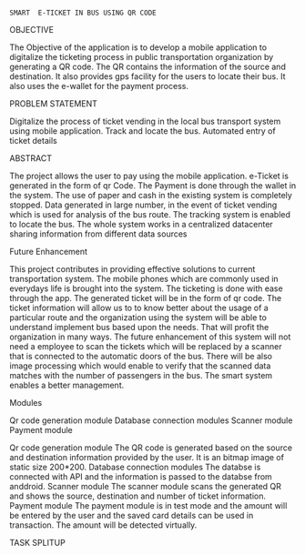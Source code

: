 																					SMART  E-TICKET IN BUS USING QR CODE
OBJECTIVE

The Objective of the application is to develop a mobile application to digitalize the ticketing process in public transportation organization by generating a QR code. The QR contains the information of the source and destination. It also provides gps facility for the users to locate their bus. It also uses the e-wallet for the payment process.
		 
		 
		 
PROBLEM STATEMENT

Digitalize the process of ticket vending in the local bus transport system using mobile application. Track and locate the bus. Automated entry of ticket details


ABSTRACT

The project allows the user to pay using the mobile application. e-Ticket is generated in the form of qr Code. The Payment is done through the wallet in the system. The use of paper and cash in the existing system is completely stopped. Data generated in large number, in the event of ticket vending which is used for analysis of the bus route. The tracking system is enabled to locate the bus. The whole system works in a centralized datacenter sharing information from different data sources



Future Enhancement

This project contributes in providing effective solutions to current transportation system. The mobile phones which are commonly used in everydays life is brought into the system. The ticketing is done with ease through the app. The generated ticket will be in the form of qr code.  The ticket information will allow us to to know better about the usage of a particular route and the organization using the system will be able to understand implement bus based upon the needs. That will profit the organization in many ways.
The future enhancement of this system will not need a employee to scan the tickets which will be replaced by a scanner that is connected to the automatic doors of the bus.  There will be also image processing which would enable to verify that the scanned data matches with the number of passengers in the bus.
The smart system enables a better management.


Modules

Qr code generation module 
Database connection modules
Scanner module 
Payment module


Qr code generation module 
	The QR code is generated based on the source and destination information provided by the user. It is an bitmap image of static size 200*200.
Database connection modules
   The databse is connected with API and the information is  passed to the databse from anddroid.
Scanner module 
  The scanner module scans the generated QR and shows the source, destination and number of ticket information.
Payment module
  The payment module is in test mode and the amount will be entered by the user and the saved card details can be used in transaction. The amount will be detected virtually.
	
TASK SPLITUP

